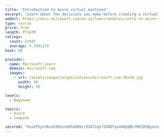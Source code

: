 ```yaml
---
title: "Introduction to Azure virtual machines"
excerpt: "Learn about the decisions you make before creating a virtual machine, the options to create and manage the VM, and the extensions and services you use to manage your VM."
webUrl: https://docs.microsoft.com/en-us/learn/modules/intro-to-azure-virtual-machines/
type: course
price: Free
length: PT1H7M
ratings:
  count: 21947
  average: 4.7091174
heat: 66

provider:
  name: Microsoft Learn
  domain: microsoft.com
  images:
    - url: /assets/images/organizations/microsoft.com-50x50.jpg
      width: 50
      height: 50

levels:
  - Beginner

topics:
  - Azure
  - Compute

secured: "hoxdfkyn36nxk905snUOTwODbLrE2A72qz72G4ETqv4m8pQ0LYREC85Bgse1wxNJswbLKOs9cjFbTaU8qYN4fmgaljqjQh7IPkeN8yCXE6peQNsoKBqvEyb+K0hWoFPPUd5Qwbe8eXiSDXF0DcsvSfRq3qOSY/PQ24yAEA26WOBFfUffPNFWvofs/aDfyQSJO8Gg+QTT1DtLb8fBiPneMO0S8bEhwhARjFlCqvYBrflAx+VssHI92xVD2MzIylpoZYgT1yQj24tu8yXCNpH4OGf8fpBc56pgL01vBKaUSXmkupiEDMlva7reJxbQTAegxaGEz8CV7tpbZOj5ZqV/zI2QsBI7xtSAZM/THf36o8mHwmMMlIOXHCEe859Nl91dKkGoCm6PZBUgN234hXPvdMe2UCbIA8h70Mx6fTLqW6C0m8jFTpUv8hzoQEYOrv9a;qD1M5Pfn8u0YFbM6L6sViQ=="
---
```


